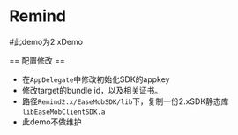 # Remind
#此demo为2.xDemo

== 配置修改 ==
* 在`AppDelegate`中修改初始化SDK的appkey
* 修改target的bundle id，以及相关证书。
* 路径`Remind2.x/EaseMobSDK/lib`下，复制一份2.xSDK静态库`libEaseMobClientSDK.a`
* 此demo不做维护
